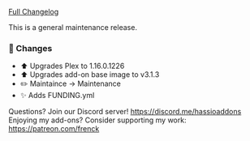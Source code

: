 [Full Changelog][changelog]

This is a general maintenance release.

### :hammer: Changes

- :arrow_up: Upgrades Plex to 1.16.0.1226
- :arrow_up: Upgrades add-on base image to v3.1.3
- :pencil2: Maintaince -> Maintenance
- :sparkles: Adds FUNDING.yml

[changelog]: https://github.com/hassio-addons/addon-plex/compare/v2.0.4...v2.1.0

Questions? Join our Discord server! https://discord.me/hassioaddons
Enjoying my add-ons? Consider supporting my work: https://patreon.com/frenck
